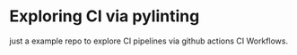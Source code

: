 # Exploring CI via pylinting

just a example repo to explore CI pipelines via github actions CI Workflows.
